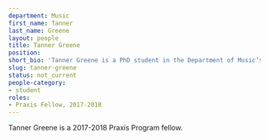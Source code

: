 ```yaml
---
department: Music
first_name: Tanner
last_name: Greene
layout: people
title: Tanner Greene
position:
short_bio: 'Tanner Greene is a PhD student in the Department of Music’s Critical and Comparative Studies program. He’s awesome.'
slug: tanner-greene
status: not_current
people-category:
- student
roles:
- Praxis Fellow, 2017-2018
---
```

Tanner Greene is a 2017-2018 Praxis Program fellow.
